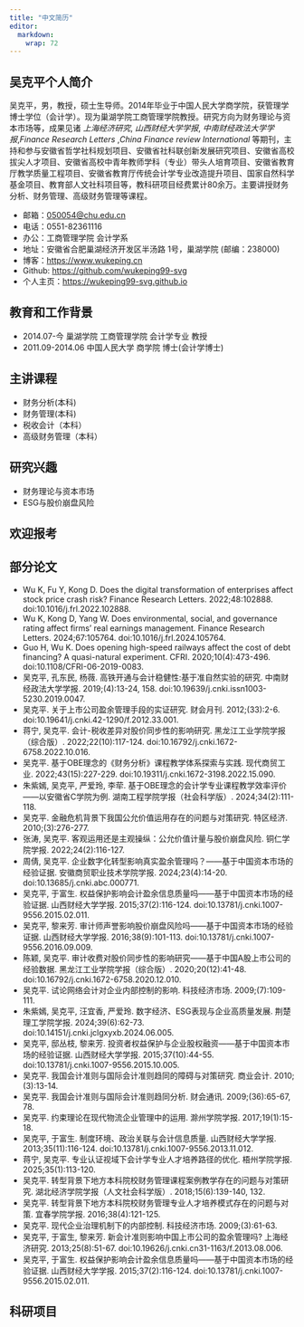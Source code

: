 ```yaml
---
title: "中文简历"
editor: 
  markdown: 
    wrap: 72
---
```


## 吴克平个人简介

吴克平，男，教授，硕士生导师。2014年毕业于中国人民大学商学院，获管理学博士学位（会计学）。现为巢湖学院工商管理学院教授。研究方向为财务理论与资本市场等，成果见诸 *上海经济研究*, *山西财经大学学报*, *中南财经政法大学学报*,*Finance Research Letters* ,*China Finance review International* 等期刊，主持和参与安徽省哲学社科规划项目、安徽省社科联创新发展研究项目、安徽省高校拔尖人才项目、安徽省高校中青年教师学科（专业）带头人培育项目、安徽省教育厅教学质量工程项目、安徽省教育厅传统会计学专业改造提升项目、国家自然科学基金项目、教育部人文社科项目等，教科研项目经费累计80余万。主要讲授财务分析、财务管理、高级财务管理等课程。

- 邮箱：050054@chu.edu.cn
- 电话：0551-82361116
- 办公：工商管理学院 会计学系
- 地址：安徽省合肥巢湖经济开发区半汤路 1号，巢湖学院 (邮编：238000)
- 博客：<https://www.wukeping.cn>
- Github: <https://github.com/wukeping99-svg>
- 个人主页：<https://wukeping99-svg.github.io>

## 教育和工作背景

- 2014.07-今 巢湖学院 工商管理学院 会计学专业 教授
- 2011.09-2014.06 中国人民大学 商学院 博士(会计学博士)


## 主讲课程
- 财务分析(本科)
- 财务管理(本科)
- 税收会计（本科）
- 高级财务管理（本科）

## 研究兴趣

- 财务理论与资本市场
- ESG与股价崩盘风险

## 欢迎报考





## 部分论文
- Wu K, Fu Y, Kong D. Does the digital transformation of enterprises affect stock price crash risk? Finance Research Letters. 2022;48:102888. doi:10.1016/j.frl.2022.102888.
- Wu K, Kong D, Yang W. Does environmental, social, and governance rating affect firms’ real earnings management. Finance Research Letters. 2024;67:105764. doi:10.1016/j.frl.2024.105764.
- Guo H, Wu K. Does opening high-speed railways affect the cost of debt financing? A quasi-natural experiment. CFRI. 2020;10(4):473-496. doi:10.1108/CFRI-06-2019-0083.
- 吴克平, 孔东民, 杨薇. 高铁开通与会计稳健性:基于准自然实验的研究. 中南财经政法大学学报. 2019;(4):13-24, 158. doi:10.19639/j.cnki.issn1003-5230.2019.0047.
- 吴克平. 关于上市公司盈余管理手段的实证研究. 财会月刊. 2012;(33):2-6. doi:10.19641/j.cnki.42-1290/f.2012.33.001.
- 蒋宁, 吴克平. 会计-税收差异对股价同步性的影响研究. 黑龙江工业学院学报（综合版）. 2022;22(10):117-124. doi:10.16792/j.cnki.1672-6758.2022.10.016.
- 吴克平. 基于OBE理念的《财务分析》课程教学体系探索与实践. 现代商贸工业. 2022;43(15):227-229. doi:10.19311/j.cnki.1672-3198.2022.15.090.
- 朱紫嫣, 吴克平, 严爱玲, 李荦. 基于OBE理念的会计学专业课程教学效率评价——以安徽省C学院为例. 湖南工程学院学报（社会科学版）. 2024;34(2):111-118.
- 吴克平. 金融危机背景下我国公允价值运用存在的问题与对策研究. 特区经济. 2010;(3):276-277.
- 张涛, 吴克平. 客观运用还是主观操纵：公允价值计量与股价崩盘风险. 铜仁学院学报. 2022;24(2):116-127.
- 周倩, 吴克平. 企业数字化转型影响真实盈余管理吗？——基于中国资本市场的经验证据. 安徽商贸职业技术学院学报. 2024;23(4):14-20. doi:10.13685/j.cnki.abc.000771.
- 吴克平, 于富生. 权益保护影响会计盈余信息质量吗——基于中国资本市场的经验证据. 山西财经大学学报. 2015;37(2):116-124. doi:10.13781/j.cnki.1007-9556.2015.02.011.
- 吴克平, 黎来芳. 审计师声誉影响股价崩盘风险吗——基于中国资本市场的经验证据. 山西财经大学学报. 2016;38(9):101-113. doi:10.13781/j.cnki.1007-9556.2016.09.009.
- 陈颖, 吴克平. 审计收费对股价同步性的影响研究——基于中国A股上市公司的经验数据. 黑龙江工业学院学报（综合版）. 2020;20(12):41-48. doi:10.16792/j.cnki.1672-6758.2020.12.010.
- 吴克平. 试论网络会计对企业内部控制的影响. 科技经济市场. 2009;(7):109-111.
- 朱紫嫣, 吴克平, 汪宜香, 严爱玲. 数字经济、ESG表现与企业高质量发展. 荆楚理工学院学报. 2024;39(6):62-73. doi:10.14151/j.cnki.jclgxyxb.2024.06.005.
- 吴克平, 邸丛枝, 黎来芳. 投资者权益保护与企业股权融资——基于中国资本市场的经验证据. 山西财经大学学报. 2015;37(10):44-55. doi:10.13781/j.cnki.1007-9556.2015.10.005.
- 吴克平. 我国会计准则与国际会计准则趋同的障碍与对策研究. 商业会计. 2010;(3):13-14.
- 吴克平. 我国会计准则与国际会计准则趋同分析. 财会通讯. 2009;(36):65-67, 78.
- 吴克平. 约束理论在现代物流企业管理中的运用. 滁州学院学报. 2017;19(1):15-18.
- 吴克平, 于富生. 制度环境、政治关联与会计信息质量. 山西财经大学学报. 2013;35(11):116-124. doi:10.13781/j.cnki.1007-9556.2013.11.012.
- 蒋宁, 吴克平. 专业认证视域下会计学专业人才培养路径的优化. 梧州学院学报. 2025;35(1):113-120.
- 吴克平. 转型背景下地方本科院校财务管理课程案例教学存在的问题与对策研究. 湖北经济学院学报（人文社会科学版）. 2018;15(6):139-140, 132.
- 吴克平. 转型背景下地方本科院校财务管理专业人才培养模式存在的问题与对策. 宜春学院学报. 2016;38(4):121-125.
- 吴克平. 现代企业治理机制下的内部控制. 科技经济市场. 2009;(3):61-63.
- 吴克平, 于富生, 黎来芳. 新会计准则影响中国上市公司的盈余管理吗? 上海经济研究. 2013;25(8):51-67. doi:10.19626/j.cnki.cn31-1163/f.2013.08.006.
- 吴克平, 于富生. 权益保护影响会计盈余信息质量吗——基于中国资本市场的经验证据. 山西财经大学学报. 2015;37(2):116-124. doi:10.13781/j.cnki.1007-9556.2015.02.011.





## 科研项目



<!-- ![](https://fig-lianxh.oss-cn-shenzhen.aliyuncs.com/LianxhHome.PNG) -->
